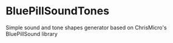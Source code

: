 # BluePillSoundTones
Simple sound and tone shapes generator based on ChrisMicro's BluePillSound library
